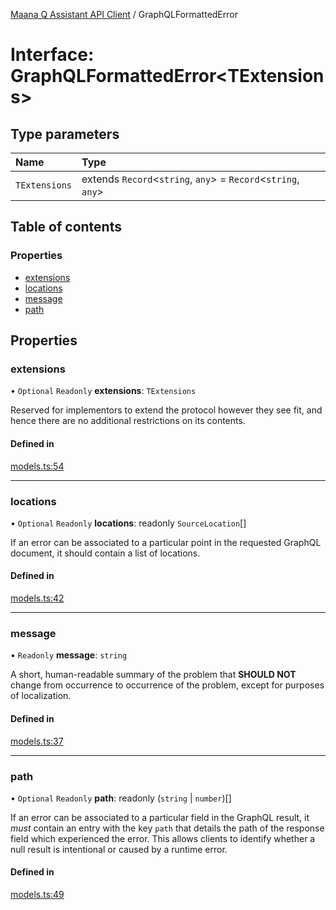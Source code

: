 [Maana Q Assistant API Client](../README.md) / GraphQLFormattedError

# Interface: GraphQLFormattedError<TExtensions\>

## Type parameters

| Name | Type |
| :------ | :------ |
| `TExtensions` | extends `Record`<`string`, `any`\> = `Record`<`string`, `any`\> |

## Table of contents

### Properties

- [extensions](GraphQLFormattedError.md#extensions)
- [locations](GraphQLFormattedError.md#locations)
- [message](GraphQLFormattedError.md#message)
- [path](GraphQLFormattedError.md#path)

## Properties

### extensions

• `Optional` `Readonly` **extensions**: `TExtensions`

Reserved for implementors to extend the protocol however they see fit,
and hence there are no additional restrictions on its contents.

#### Defined in

[models.ts:54](https://github.com/maana-io/q-assistant-client/blob/develop/src/models.ts#L54)

___

### locations

• `Optional` `Readonly` **locations**: readonly `SourceLocation`[]

If an error can be associated to a particular point in the requested
GraphQL document, it should contain a list of locations.

#### Defined in

[models.ts:42](https://github.com/maana-io/q-assistant-client/blob/develop/src/models.ts#L42)

___

### message

• `Readonly` **message**: `string`

A short, human-readable summary of the problem that **SHOULD NOT** change
from occurrence to occurrence of the problem, except for purposes of
localization.

#### Defined in

[models.ts:37](https://github.com/maana-io/q-assistant-client/blob/develop/src/models.ts#L37)

___

### path

• `Optional` `Readonly` **path**: readonly (`string` \| `number`)[]

If an error can be associated to a particular field in the GraphQL result,
it _must_ contain an entry with the key `path` that details the path of
the response field which experienced the error. This allows clients to
identify whether a null result is intentional or caused by a runtime error.

#### Defined in

[models.ts:49](https://github.com/maana-io/q-assistant-client/blob/develop/src/models.ts#L49)
